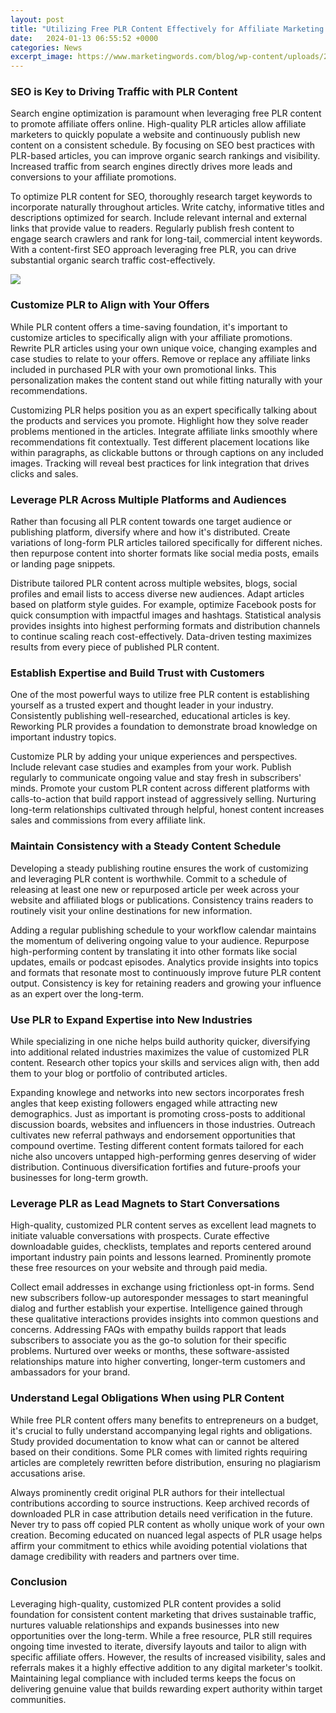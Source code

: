 ```yaml
---
layout: post
title: "Utilizing Free PLR Content Effectively for Affiliate Marketing Success"
date:   2024-01-13 06:55:52 +0000
categories: News
excerpt_image: https://www.marketingwords.com/blog/wp-content/uploads/2019/05/content-great-text.jpg
---
```

### SEO is Key to Driving Traffic with PLR Content
Search engine optimization is paramount when leveraging free PLR content to promote affiliate offers online. High-quality PLR articles allow affiliate marketers to quickly populate a website and continuously publish new content on a consistent schedule. By focusing on SEO best practices with PLR-based articles, you can improve organic search rankings and visibility. Increased traffic from search engines directly drives more leads and conversions to your affiliate promotions. 

To optimize PLR content for SEO, thoroughly research target keywords to incorporate naturally throughout articles. Write catchy, informative titles and descriptions optimized for search. Include relevant internal and external links that provide value to readers. Regularly publish fresh content to engage search crawlers and rank for long-tail, commercial intent keywords. With a content-first SEO approach leveraging free PLR, you can drive substantial organic search traffic cost-effectively.


![](https://www.marketingwords.com/blog/wp-content/uploads/2019/05/content-great-text.jpg)
### Customize PLR to Align with Your Offers
While PLR content offers a time-saving foundation, it's important to customize articles to specifically align with your affiliate promotions. Rewrite PLR articles using your own unique voice, changing examples and case studies to relate to your offers. Remove or replace any affiliate links included in purchased PLR with your own promotional links. This personalization makes the content stand out while fitting naturally with your recommendations. 

Customizing PLR helps position you as an expert specifically talking about the products and services you promote. Highlight how they solve reader problems mentioned in the articles. Integrate affiliate links smoothly where recommendations fit contextually. Test different placement locations like within paragraphs, as clickable buttons or through captions on any included images. Tracking will reveal best practices for link integration that drives clicks and sales.

### Leverage PLR Across Multiple Platforms and Audiences
Rather than focusing all PLR content towards one target audience or publishing platform, diversify where and how it's distributed. Create variations of long-form PLR articles tailored specifically for different niches. then repurpose content into shorter formats like social media posts, emails or landing page snippets. 

Distribute tailored PLR content across multiple websites, blogs, social profiles and email lists to access diverse new audiences. Adapt articles based on platform style guides. For example, optimize Facebook posts for quick consumption with impactful images and hashtags. Statistical analysis provides insights into highest performing formats and distribution channels to continue scaling reach cost-effectively. Data-driven testing maximizes results from every piece of published PLR content.

### Establish Expertise and Build Trust with Customers
One of the most powerful ways to utilize free PLR content is establishing yourself as a trusted expert and thought leader in your industry. Consistently publishing well-researched, educational articles is key. Reworking PLR provides a foundation to demonstrate broad knowledge on important industry topics.

Customize PLR by adding your unique experiences and perspectives. Include relevant case studies and examples from your work. Publish regularly to communicate ongoing value and stay fresh in subscribers' minds. Promote your custom PLR content across different platforms with calls-to-action that build rapport instead of aggressively selling. Nurturing long-term relationships cultivated through helpful, honest content increases sales and commissions from every affiliate link.

### Maintain Consistency with a Steady Content Schedule  
Developing a steady publishing routine ensures the work of customizing and leveraging PLR content is worthwhile. Commit to a schedule of releasing at least one new or repurposed article per week across your website and affiliated blogs or publications. Consistency trains readers to routinely visit your online destinations for new information. 

Adding a regular publishing schedule to your workflow calendar maintains the momentum of delivering ongoing value to your audience. Repurpose high-performing content by translating it into other formats like social updates, emails or podcast episodes. Analytics provide insights into topics and formats that resonate most to continuously improve future PLR content output. Consistency is key for retaining readers and growing your influence as an expert over the long-term.

### Use PLR to Expand Expertise into New Industries
While specializing in one niche helps build authority quicker, diversifying into additional related industries maximizes the value of customized PLR content. Research other topics your skills and services align with, then add them to your blog or portfolio of contributed articles. 

Expanding knowlege and networks into new sectors incorporates fresh angles that keep existing followers engaged while attracting new demographics. Just as important is promoting cross-posts to additional discussion boards, websites and influencers in those industries. Outreach cultivates new referral pathways and endorsement opportunities that compound overtime. Testing different content formats tailored for each niche also uncovers untapped high-performing genres deserving of wider distribution. Continuous diversification fortifies and future-proofs your businesses for long-term growth.

### Leverage PLR as Lead Magnets to Start Conversations
High-quality, customized PLR content serves as excellent lead magnets to initiate valuable conversations with prospects. Curate effective downloadable guides, checklists, templates and reports centered around important industry pain points and lessons learned. Prominently promote these free resources on your website and through paid media. 

Collect email addresses in exchange using frictionless opt-in forms. Send new subscribers follow-up autoresponder messages to start meaningful dialog and further establish your expertise. Intelligence gained through these qualitative interactions provides insights into common questions and concerns. Addressing FAQs with empathy builds rapport that leads subscribers to associate you as the go-to solution for their specific problems. Nurtured over weeks or months, these software-assisted relationships mature into higher converting, longer-term customers and ambassadors for your brand.

### Understand Legal Obligations When using PLR Content
While free PLR content offers many benefits to entrepreneurs on a budget, it's crucial to fully understand accompanying legal rights and obligations. Study provided documentation to know what can or cannot be altered based on their conditions. Some PLR comes with limited rights requiring articles are completely rewritten before distribution, ensuring no plagiarism accusations arise. 

Always prominently credit original PLR authors for their intellectual contributions according to source instructions. Keep archived records of downloaded PLR in case attribution details need verification in the future. Never try to pass off copied PLR content as wholly unique work of your own creation. Becoming educated on nuanced legal aspects of PLR usage helps affirm your commitment to ethics while avoiding potential violations that damage credibility with readers and partners over time.

### Conclusion
Leveraging high-quality, customized PLR content provides a solid foundation for consistent content marketing that drives sustainable traffic, nurtures valuable relationships and expands businesses into new opportunities over the long-term. While a free resource, PLR still requires ongoing time invested to iterate, diversify layouts and tailor to align with specific affiliate offers. However, the results of increased visibility, sales and referrals makes it a highly effective addition to any digital marketer's toolkit. Maintaining legal compliance with included terms keeps the focus on delivering genuine value that builds rewarding expert authority within target communities.